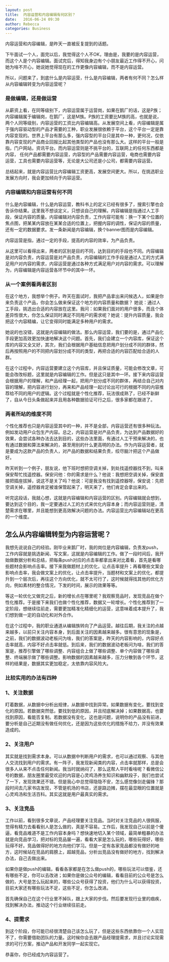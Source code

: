 ```yaml
---
layout: post
title:  内容运营和内容编辑有何区别？
date:   2016-06-24 09:30
author: Rebecca
categories: Business
---
```


内容运营和内容编辑，是昨天一直被反复提到的话题。

<!-- more -->

下午面试一个人，面完以后，我觉得这个人不OK，理由是，我要的是内容运营，而这个人是个内容编辑。面试完后，得知我身边有个小朋友最近工作得不开心，问她为啥不开心，她说她觉得现在的工作更像内容编辑，而不是内容运营。

所以，问题来了，到底什么是内容运营，什么是内容编辑，两者有何不同？怎么样从内容编辑转变为内容运营呢？

### 是做编辑，还是做运营

从薪资上看，在同等级别下，内容运营属于运营岗，如果在鹅厂的话，这是P族；内容编辑属于编辑岗，在鹅厂，这是M族。P族的工资要比M族的高，也就是说，两个人同等级别，内容运营的工资比内容编辑高。从发展空间上看，内容编辑是属于强内容驱动型的产品才需要的工种，职业发展很依赖于平台，这个平台一定是靠内容变现的。世界上平台有那么多，强内容型的平台只是其中一种，更何况，仅依靠内容变现的产品商业回报比起其他类型的产品也没有那么大。这样的平台一般是指，门户网站，资讯平台。而内容运营则是不挑平台的，互联网上的任何东西都是内容， 任何产品都需要内容运营，内容型的产品需要内容运营，电商也需要内容运营，工具也需要内容运营等，无论是大公司还是小公司，都需要内容运营。

总结起来，就是内容运营比内容编辑工资更高，发展空间更大。所以，在挑选职业发展方向时，我会更加倾向于内容运营。

### 内容编辑和内容运营有何不同

什么是内容编辑，什么是内容运营，教科书上的定义已经有很多了，搜索引擎也会告诉你结果。这里我不想谈定义，只想谈自己的理解。内容编辑是指通过人工手段，保证内容的质量。内容编辑对内容负责，工作内容可能有：换一下某个位置的焦点图，把某某内容放在某某合适的位置上，把握内容的调性，保证内容的质量，还有一定的数据要求。发一条新闻是内容编辑，换个banner图而是内容编辑。

内容运营是指，通过一定的手段，提高的内容的效率，为产品负责。

从这里可以看得出来，两者的区别是目的不同，达到目的的手段也不同。内容编辑是对内容负责，内容运营是对产品负责，内容编辑的工作手段是通过人工的方式满足用户对内容的需求，内容运营是通过各种方式满足用户对内容的需求。可以理解为，内容编辑是内容运营各环节中的其中一环。 

### 从一个案例看两者区别

在这个地方，我想举个例子。昨天在面试时，我把产品拿出来问候选人，如果是你来负责这个产品，你会怎么做来保证这个地方的内容质量和数据？ 她说：通过人工手段，挑选出合适的内容放在这里。我问：如果我们面对的用户很多，而且个体差异性很大，你怎么保证同时满足不同用户的需求呢？她说：提升内容质量，我会把这个内容精编，让它变得同时能满足多种用户的需求。

她说的也没错，这就是内容编辑的做法。那么内容运营，我们要的是，通过产品化手段更加高效更加快速地解决这个问题。首先，我们会建立一个内容库，保证这个库的内容又全又好，其次，我们会根据用户基础信息把用户划分成不同的群体，然后再按照用户的不同把内容划分成不同的类型，再把合适的内容匹配给合适的人群。

在这个过程中，内容运营要建立这个内容库，并且保证质量，可能会修改文章，可能会改改标题，这里就是内容编辑的工作。但是这只是其中一环。接下来内容运营会根据用户的理解，和产品经理一起，把用户划分成不同的群体，再结合自己对内容的理解，把内容进行划分，再来和产品经理一起讨论出可行的根据不同的内容推荐给不同的用户的逻辑。这个过程就是个性化推荐，玩法很成熟了，已经不新鲜了，自从今日头条做起来并且用各种数据验证可行之后，很多家都在跟进了。

### 两者所站的维度不同

个性化推荐也只是内容运营其中的一种，并不是全部，内容运营还有很多种玩法。例如发动用户众包生产内容。总之，内容运营是对产品负责，为达到产品数据好的效果，会尝试各种办法去达到目的，这些办法里面，有通过人工干预来解决的，也有通过数据和算法来解决的，甚至用别的什么更高明的办法。作为内容运营者，就是要成为这款产品的负责人，对产品的数据和结果负责，绞尽脑汁把这个产品做好。

昨天听到一个例子，朋友说，他下班时想把空调关掉，到处找遥控器找不到，叫来保安帮忙找遥控器。保安问他：你的需求是什么？他说：我想把空调关掉，保安直接把插座拔掉，说这不是关了吗？他说：可是我没有找到遥控器呀，保安说：先把空调关掉，遥控器肯定被谁保管起来了，明天来了，他们肯定会拿出来的。

听完这段话，我就心想，这就是内容编辑和内容运营的区别。内容编辑就会想到，要达到这个目的，我一定要通过人工的方式来优化内容本身；而内容运营则是，清楚需求在哪里，并且能想到更高效解决问题的办法。内容运营比内容编辑站在更高的一个维度。

## 怎么从内容编辑转型为内容运营呢？

我想先说说自己的经验。刚毕业来鹅厂时，我的岗位是内容编辑，负责发push，工作内容就是挑选新闻、写文案，这就是内容编辑的工作。做了一段时间后，我开始做数据分析和总结，把每条push对应的点击率都拿出来对比着看，首先是看哪些题材会影响点击率。接下来我做题材上的优化，让点击率提升；再看哪些文案会影响点击率，我会做文案上的优化，让点击率提升，当题材和文案上的优化，都提升到一个层次后，再往这个方向优化，就不太可行了，这时候就得找其他的优化方向，例如素材的整合情况，下发的时间，展示的效果等等。

等这一轮优化又做完之后，新的增长点在哪里呢？我观察竞品时，发现竞品在做个性化推荐。于是接下来我们也做个性化推荐，数据又一轮增长。个性化推荐到了一定阶段，想继续往前走，需要更加精准化精细化的运营，这意味着成本提升了，我们想到做一定的自动化和对外合作。

在这个过程中，我的职业通道从编辑族转向了产品运营。越往后期，我关注的点越来越多，以前只关注内容本身，到后面关注的因素越来越多。很有意思的现象是，之前，我们的数据波动老板问为啥，我们的答案是，昨天的内容影响的，内容好点击率就高，内容不好点击率就低。到后来，我们的数据波动老板问为啥，我们的答案是，推荐引擎做了哪些调整、内容组合上做了哪些调整、单个内容做了哪些调整、终端展示做了哪些调整。影响数据的因素越来越多，压力分散到各个环节，这样的结果是，数据其实更加稳定，太依靠内容风险大。

### 比较实用的办法有四种

### 1、关注数据

盯着数据，从数据中分析出规律，从数据中找到异常。如果数据有变化，要找到变化的原因。若数据突然低，要找到低的原因，并且彻底解决掉；如果数据高，也要找到原因，看能否复制。若数据没有变化，这也是问题，说明你的产品没有前进，要分析是自己近期没有做任何优化，还是因为这些优化的措施不给力，并没有效果造成的。

### 2、关注用户

其实就是找到需求本身。可以从数据中判断用户的需求，也可以通过观察、与其他人交流找到用户的需求。有一阵子，我发现新闻类的内容，点击率就那样，总是会很多人从来不点击任何新闻。我当时就纳闷了，那么这帮人平时看啥呢？看微信公号的数据，朋友圈里最受欢迎的内容是心灵鸡汤养生知识和幽默段子，我们也尝试了一下，发现效果还不错。但是我心中总觉得隐隐不安，怎么感觉像剑走偏锋？那段时间去几家书店发现，不管是机场的书店，还是路边摊，摆在最显眼的位置就是心灵鸡汤和生活百科。其实这就是用户最真实的需求。

### 3、关注竞品

工作以前，看到很多文章说，产品经理要关注竞品。当时对关注竞品的人很佩服，觉得有精力去看看别人是怎么做的，真是不容易。工作后，我发现自己以前是个傻逼，看竞品难道不是工作内容本身吗？想快速地切入某个领域，最简单粗暴的办法就是向竞品学习，把对标的竞品屡一遍，看看大家是怎么玩的，哪些玩得好，哪些玩得不好。竞品做得好的地方向他们学习。但是一定有各家竞品都没有做好的地方，这时候站在竞品的肩膀上，超越竞品，分析出竞品没有做好的地方，找到解决办法，自己去做出来。

如果你是做push的编辑，看看各家都是在怎么做push的，哪些玩法可以借鉴，还有哪些不足，你可以去改进；如果你是做公众号的编辑，看看目前的公众号是怎么做的，大号是怎么玩起来的，哪些公众号获得了投资，他们为什么可以获得投资，目前大家还有哪些玩法不足，这些不足，你怎么改进。

首先确保自己在这个行业里不掉队，跟上大家的步伐。然后要发现行业里的痼疾，找到解决办法，推动这个行业继续往前走。

### 4、提需求

到这个阶段，你可能已经很清楚自己该怎么玩了，但是这些东西依靠你一个人实现不了，你需要借助团队的力量。这时候你会去跟产品经理提需求，并且讨论实现需求的可行方案，推动产品和开发同学一起实现它。

恭喜你，你已经成为内容运营了。 